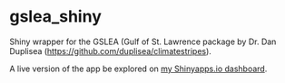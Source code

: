 # gslea_shiny

Shiny wrapper for the GSLEA (Gulf of St. Lawrence  package by Dr. Dan Duplisea (https://github.com/duplisea/climatestripes).

A live version of the app be explored on [my Shinyapps.io dashboard](https://mdeith.shinyapps.io/GSLEA/).
